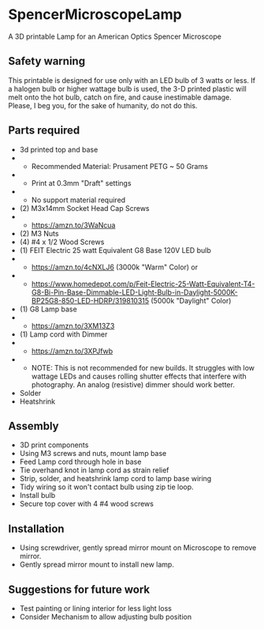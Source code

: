 # SpencerMicroscopeLamp
A 3D printable Lamp for an American Optics Spencer Microscope

## Safety warning
This printable is designed for use only with an LED bulb of 3 watts or less.  If a halogen bulb or higher wattage bulb is used, the 3-D printed plastic will melt onto the hot bulb, catch on fire, and cause inestimable damage. Please, I beg you, for the sake of humanity, do not do this.

## Parts required
* 3d printed top and base
* * Recommended Material: Prusament PETG ~ 50 Grams
* * Print at 0.3mm "Draft" settings
* * No support material required
* (2) M3x14mm Socket Head Cap Screws
* * https://amzn.to/3WaNcua
* (2) M3 Nuts
* (4) #4 x 1/2 Wood Screws
* (1) FEIT Electric 25 watt Equivalent G8 Base 120V LED bulb
* * https://amzn.to/4cNXLJ6 (3000k "Warm" Color) or 
* * https://www.homedepot.com/p/Feit-Electric-25-Watt-Equivalent-T4-G8-Bi-Pin-Base-Dimmable-LED-Light-Bulb-in-Daylight-5000K-BP25G8-850-LED-HDRP/319810315 (5000k "Daylight" Color)
* (1) G8 Lamp base
* * https://amzn.to/3XM13Z3 
* (1) Lamp cord with Dimmer
* * https://amzn.to/3XPJfwb
* * NOTE: This is not recommended for new builds. It struggles with low wattage LEDs and causes rolling shutter effects that interfere with photography.  An analog (resistive) dimmer should work better. 
* Solder
* Heatshrink

## Assembly
* 3D print components
* Using M3 screws and nuts, mount lamp base
* Feed Lamp cord through hole in base
* Tie overhand knot in lamp cord as strain relief
* Strip, solder, and heatshrink lamp cord to lamp base wiring
* Tidy wiring so it won't contact bulb using zip tie loop.
* Install bulb
* Secure top cover with 4 #4 wood screws

## Installation
* Using screwdriver, gently spread mirror mount on Microscope to remove mirror.
* Gently spread mirror mount to install new lamp.

## Suggestions for future work
* Test painting or lining interior for less light loss
* Consider Mechanism to allow adjusting bulb position
